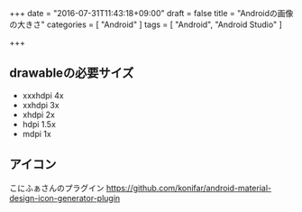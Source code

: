 +++
date = "2016-07-31T11:43:18+09:00"
draft = false
title = "Androidの画像の大きさ"
categories = [ "Android" ]
tags = [ "Android", "Android Studio" ]

+++

## drawableの必要サイズ

* xxxhdpi 4x
* xxhdpi 3x
* xhdpi 2x
* hdpi 1.5x
* mdpi 1x

## アイコン

こにふぁさんのプラグイン
https://github.com/konifar/android-material-design-icon-generator-plugin


